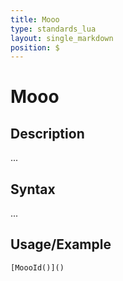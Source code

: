```yaml
---
title: Mooo
type: standards_lua
layout: single_markdown
position: $
---
```


# Mooo

## Description

...

## Syntax

...

## Usage/Example

```
[MoooId()]()
```
